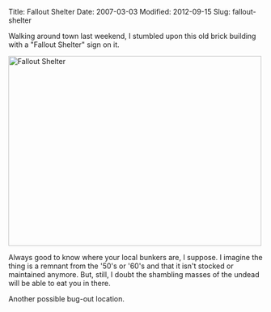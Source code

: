 Title: Fallout Shelter
Date: 2007-03-03
Modified: 2012-09-15
Slug: fallout-shelter

Walking around town last weekend, I stumbled upon this old brick building with a "Fallout Shelter" sign on it.

<a href="http://www.flickr.com/photos/pigmonkey/1892382528/" title="Photo Sharing"><img src="http://farm3.static.flickr.com/2399/1892382528_3b42b8f8df.jpg" width="500" height="375" alt="Fallout Shelter" /></a>

Always good to know where your local bunkers are, I suppose. I imagine the thing is a remnant from the '50's or '60's and that it isn't stocked or maintained anymore. But, still, I doubt the <span class="removed_link">shambling masses of the undead</span> will be able to eat you in there.

Another possible bug-out location.

